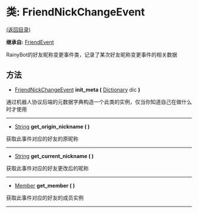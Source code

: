 # 类: FriendNickChangeEvent  
[(返回目录)](README.md)  
  
**继承自:** [FriendEvent](FriendEvent.md)  
  
RainyBot的好友昵称变更事件类，记录了某次好友昵称变更事件的相关数据  
  
## 方法 
  
- [FriendNickChangeEvent](FriendNickChangeEvent.md) **init_meta (** [Dictionary](https://docs.godotengine.org/en/latest/classes/class_dictionary.html) dic **)**  
  
通过机器人协议后端的元数据字典构造一个此类的实例，仅当你知道自己在做什么时才使用  
  
---  
  
- [String](https://docs.godotengine.org/en/latest/classes/class_string.html) **get_origin_nickname ( )**  
  
获取此事件对应的好友的原昵称  
  
---  
  
- [String](https://docs.godotengine.org/en/latest/classes/class_string.html) **get_current_nickname ( )**  
  
获取此事件对应的好友更改后的昵称  
  
---  
  
- [Member](Member.md) **get_member ( )**  
  
获取此事件对应的好友的成员实例  
  
---  
  

